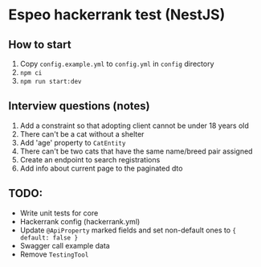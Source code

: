 # Espeo hackerrank test (NestJS)

## How to start
1. Copy `config.example.yml` to `config.yml` in `config` directory
2. `npm ci`
3. `npm run start:dev`

## Interview questions (notes)
1. Add a constraint so that adopting client cannot be under 18 years old
2. There can't be a cat without a shelter
3. Add 'age' property to `CatEntity`
4. There can't be two cats that have the same name/breed pair assigned
5. Create an endpoint to search registrations
6. Add info about current page to the paginated dto


## TODO:
- Write unit tests for core
- Hackerrank config (hackerrank.yml)
- Update `@ApiProperty` marked fields and set non-default ones to `{ default: false }`
- Swagger call example data
- Remove `TestingTool`
